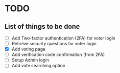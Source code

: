 # TODO
## List of things to be done
- [ ] Add Two-factor authentication (2FA) for voter login
- [ ] Retrieve security questions for voter login
- [x] Add voting page
- [ ] Add verification code confirmation (from 2FA)
- [ ] Setup Admin login
- [ ] Add vote searching option